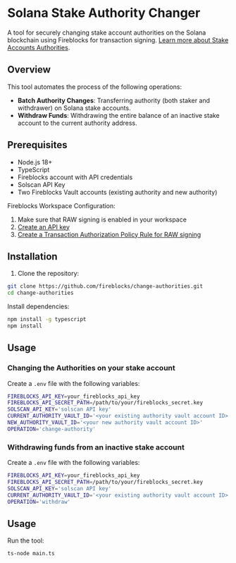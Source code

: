 # Solana Stake Authority Changer

A tool for securely changing stake account authorities on the Solana blockchain using Fireblocks for transaction signing.
[Learn more about Stake Accounts Authorities](https://solana.com/docs/references/staking/stake-accounts#understanding-account-authorities).

## Overview

This tool automates the process of the following operations:

- **Batch Authority Changes**: Transferring authority (both staker and withdrawer) on Solana stake accounts.
- **Withdraw Funds**: Withdrawing the entire balance of an inactive stake account to the current authority address.


## Prerequisites

- Node.js 18+
- TypeScript
- Fireblocks account with API credentials
- Solscan API Key
- Two Fireblocks Vault accounts (existing authority and new authority)

Fireblocks Workspace Configuration:
1. Make sure that RAW signing is enabled in your workspace
2. [Create an API key](https://developers.fireblocks.com/docs/manage-api-keys)
3. [Create a Transaction Authorization Policy Rule for RAW signing](https://developers.fireblocks.com/docs/set-transaction-authorization-policy)


## Installation

1. Clone the repository:
```bash
git clone https://github.com/fireblocks/change-authorities.git
cd change-authorities
```

Install dependencies:

```bash
npm install -g typescript
npm install
```


## Usage

### Changing the Authorities on your stake account

Create a `.env` file with the following variables:

```bash
FIREBLOCKS_API_KEY=your_fireblocks_api_key
FIREBLOCKS_API_SECRET_PATH=/path/to/your/fireblocks_secret.key
SOLSCAN_API_KEY='solscan API key'
CURRENT_AUTHORITY_VAULT_ID='<your existing authority vault account ID>'
NEW_AUTHORITY_VAULT_ID='<your new authority vault account ID>'
OPERATION='change-authority'
```


### Withdrawing funds from an inactive stake account

Create a `.env` file with the following variables:

```bash
FIREBLOCKS_API_KEY=your_fireblocks_api_key
FIREBLOCKS_API_SECRET_PATH=/path/to/your/fireblocks_secret.key
SOLSCAN_API_KEY='solscan API key'
CURRENT_AUTHORITY_VAULT_ID='<your existing authority vault account ID>'
OPERATION='withdraw'
```


## Usage
Run the tool:

```bash
ts-node main.ts
```

